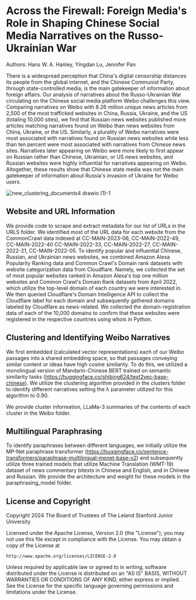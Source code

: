 # Across the Firewall: Foreign Media's Role in Shaping Chinese Social Media Narratives on the Russo-Ukrainian War

Authors: Hans W. A. Hanley, Yingdan Lu, Jennifer Pan


There is a widespread perception that China's digital censorship distances its people from the global internet, and the Chinese Communist Party, through state-controlled media, is the main gatekeeper of information about foreign affairs. Our analysis of narratives about the Russo-Ukrainian War circulating on the Chinese social media platform Weibo challenges this view. Comparing narratives on Weibo with 8.26 million unique news articles from 2,500 of the most trafficked websites in China, Russia, Ukraine, and the US (totaling 10,000 sites), we find that Russian news websites published more articles matching narratives found on  Weibo than news websites from China, Ukraine, or the US. Similarly, a plurality of Weibo narratives were most associated with narratives found on Russian news websites while less than ten percent were most associated with narratives from Chinese news sites. Narratives later appearing on Weibo were more likely to first appear on Russian rather than Chinese, Ukrainian, or US news websites, and Russian websites were highly influential for narratives appearing on Weibo. Altogether, these results show that Chinese state media was not the main gatekeeper of information about Russia's invasion of Ukraine for Weibo users. 

![new_clustering_documents4 drawio (1)-1](https://github.com/user-attachments/assets/d18f603e-7e02-46be-aa22-d7aa7d382040)


## Website and URL Information

We provide code to scrape and extract metadata for our list of URLs in the URLS folder. We identified most of the URL data for each website from the CommonCrawl data indexed at CC-MAIN-2023-06, CC-MAIN-2022-49, CC-MAIN-2022-40 CC-MAIN-2022-33, CC-MAIN-2022-27, CC-MAIN-2022-21, CC-MAIN-2022-05. To identify popular and influential Chinese, Russian, and Ukrainian news websites, we combined Amazon Alexa Popularity Ranking data  and Common Crawl's Domain rank datasets with website categorization data from Cloudflare.  Namely, we collected the set of most popular websites ranked in Amazon Alexa's top one million websites and Common Crawl's Domain Rank datasets from April 2022, which utilize the top-level domain of each country we were interested in. We then queried Cloudflare's Domain Intelligence API to collect the Cloudflare label for each domain and subsequently gathered domains labeled by Cloudflare as news-related. We collected the domain-registration data of each of the 10,000 domains to confirm that these websites were registered in the respective countries using whois in Python. 

## Clustering and Identifying Weibo Narratives

We first embedded (calculated vector representations) each of our Weibo passages into a shared embedding space, so that passages conveying similar content or ideas have high cosine similarity. To do this, we utilized a monolingual version of Mandarin-Chinese BERT trained on semantic similarity tasks (https://huggingface.co/shibing624/text2vec-base-chinese). We utilize the clustering algorithm provided in the clusters folder to identify different narratives setting the λ parameter utilized for this algorithm to 0.90.

We provide cluster information, LLaMa-3 summaries of the contents of each cluster in the Weibo folder.  

## Multilingual Paraphrasing

To identify paraphrases between different languages, we initially utilize the MP-Net paraphrase transformer (https://huggingface.co/sentence-transformers/paraphrase-multilingual-mpnet-base-v2) and subsequently utilize three trained models that utilize  Machine Translation (WMT-19) dataset of news commentary bitexts in Chinese and English, and in Chinese and Russian. We provide the architecture and weight for these models in the paraphrasing_model folder. 




## License and Copyright

Copyright 2024 The Board of Trustees of The Leland Stanford Junior University

Licensed under the Apache License, Version 2.0 (the "License");
you may not use this file except in compliance with the License.
You may obtain a copy of the License at

    http://www.apache.org/licenses/LICENSE-2.0

Unless required by applicable law or agreed to in writing, software
distributed under the License is distributed on an "AS IS" BASIS,
WITHOUT WARRANTIES OR CONDITIONS OF ANY KIND, either express or implied.
See the License for the specific language governing permissions and
limitations under the License.

